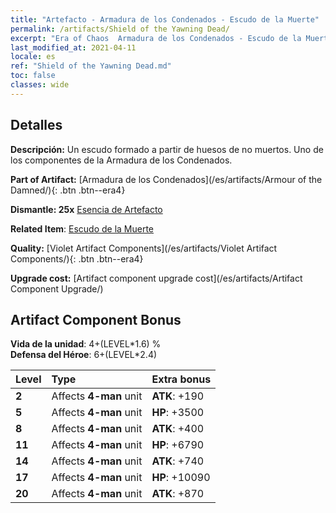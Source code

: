 ```yaml
---
title: "Artefacto - Armadura de los Condenados - Escudo de la Muerte"
permalink: /artifacts/Shield of the Yawning Dead/
excerpt: "Era of Chaos  Armadura de los Condenados - Escudo de la Muerte. Un escudo formado a partir de huesos de no muertos. Uno de los componentes de la Armadura de los Condenados."
last_modified_at: 2021-04-11
locale: es
ref: "Shield of the Yawning Dead.md"
toc: false
classes: wide
---
```




## Detalles

 **Descripción:** Un escudo formado a partir de huesos de no muertos. Uno de los componentes de la Armadura de los Condenados.

 **Part of Artifact:** [Armadura de los Condenados](/es/artifacts/Armour of the Damned/){: .btn .btn--era4}

 **Dismantle: 25x** [Esencia de Artefacto](/es/Items/con_905/)

 **Related Item**: [Escudo de la Muerte](/es/Items/art_122/)

 **Quality:** [Violet Artifact Components](/es/artifacts/Violet Artifact Components/){: .btn .btn--era4}

 **Upgrade cost:** [Artifact component upgrade cost](/es/artifacts/Artifact Component Upgrade/)

## Artifact Component Bonus

  **Vida de la unidad**: 4+(LEVEL\*1.6) %<br/>**Defensa del Héroe**: 6+(LEVEL\*2.4)

  |  Level  | Type |    Extra bonus  | 
  |:--------|:-----|:----------------| 
  | **2** | Affects **4-man** unit | **ATK**: +190 | 
  | **5** | Affects **4-man** unit | **HP**: +3500 | 
  | **8** | Affects **4-man** unit | **ATK**: +400 | 
  | **11** | Affects **4-man** unit | **HP**: +6790 | 
  | **14** | Affects **4-man** unit | **ATK**: +740 | 
  | **17** | Affects **4-man** unit | **HP**: +10090 | 
  | **20** | Affects **4-man** unit | **ATK**: +870 | 
